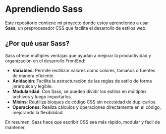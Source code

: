# Aprendiendo Sass

Este repositorio contiene mi proyecto donde estoy aprendiendo a usar **Sass**, un preprocesador CSS que facilita el desarrollo de estilos web.

## ¿Por qué usar Sass?

Sass ofrece múltiples ventajas que ayudan a mejorar la productividad y organización en el desarrollo FrontEnd:

- **Variables**: Permite reutilizar valores como colores, tamaños o fuentes de manera eficiente.
- **Anidación**: Facilita la estructuración de las reglas de estilo de forma jerárquica y legible.
- **Modularidad**: Con Sass, se pueden dividir los estilos en múltiples archivos y luego importarlos.
- **Mixins**: Reutiliza bloques de código CSS sin necesidad de duplicarlos.
- **Operaciones**: Realiza cálculos y operaciones directamente en el código, mejorando la flexibilidad.

En resumen, Sass hace que escribir CSS sea más rápido, modular y fácil de mantener.


